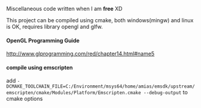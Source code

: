 
Miscellaneous code written when I am **free** XD

This project can be compiled using cmake, both windows(mingw) and linux is OK,
requires library opengl and glfw.

#### OpenGL Programming Guide
http://www.glprogramming.com/red/chapter14.html#name5

#### compile using emscripten
add `-DCMAKE_TOOLCHAIN_FILE=C:/Environment/msys64/home/amias/emsdk/upstream/emscripten/cmake/Modules/Platform/Emscripten.cmake
--debug-output` to cmake options